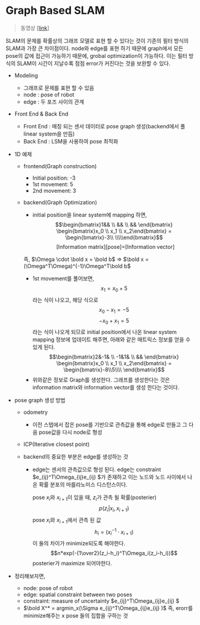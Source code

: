 # Graph Based SLAM
> 동영상 [[link](https://www.youtube.com/watch?v=BOqB4V18rPw&list=PLubUquiqNQdP_H6uUmU-9f0y_LheA3Hil&index=5&t=216s&ab_channel=SLAMKR)]

SLAM의 문제를 확률상의 그래프 모델로 표현 할 수 있다는 것이 기존의 필터 방식의 SLAM과 가장 큰 차이점이다. node와 edge를 표현 하기 때문에 graph에서 모든 pose의 값에 접근이 가능하기 때문에, grobal optimization이 가능하다. 이는 필터 방식의 SLAM이 시간이 지날수록 점점 error가 커진다는 것을 보완할 수 있다.

* Modeling
    * 그래프로 문제를 표현 할 수 있음
    * node : pose of robot
    * edge : 두 포즈 사이의 관계
* Front End & Back End
    * Front End : 매칭 되는 센서 데이터로 pose graph 생성(backend에서 풀 linear system을 만듬)
    * Back End : LSM을 사용하여 pose 최적화 
* 1D 예제
    * frontend(Graph construction)
        * Initial position: -3
        * 1st movement: 5
        * 2nd movement: 3
    * backend(Graph Optimization)
        * initial position을 linear system에 mapping 하면,
        $$\begin{bmatrix}1&& \\ && \\ && \end{bmatrix} \begin{bmatrix}x_0 \\ x_1 \\ x_2\end{bmatrix} = \begin{bmatrix}-3\\ \\\\\end{bmatrix}$$
        <center>&nbsp; &nbsp; &nbsp; &nbsp; [Information matrix][pose]=[Information vector]</center>

        즉, $\Omega \cdot \bold x = \bold b$ => $\bold x = (\Omega^T\Omega)^{-1}\Omega^T\bold b$
        * 1st movement를 풀어보면,
            $$x_1 = x_0 + 5$$
            라는 식이 나오고, 해당 식으로
            $$x_0-x_1 = -5$$
            $$-x_0+x_1 = 5$$
            라는 식이 나오게 되므로 initial position에서 나온 linear system mapping 정보에 업데이트 해주면, 아래와 같은 매트릭스 정보를 얻을 수 있게 된다.
            $$\begin{bmatrix}2&-1& \\ -1&1& \\ && \end{bmatrix} \begin{bmatrix}x_0 \\ x_1 \\ x_2\end{bmatrix} = \begin{bmatrix}-8\\5\\\\ \end{bmatrix}$$
        * 위와같은 정보로 Graph를 생성한다. 그래프를 생성한다는 것은 information matrix와 information vector를 생성 한다는 것이다.

* pose graph 생성 방법
    * odometry
        * 이전 스텝에서 잡은 pose를 기반으로 관측값을 통해 edge로 만들고 그 다음 pose값을 다시 node로 형성
    * ICP(Iterative closest point)

    * backend의 중요한 부분은 edge를 생성하는 것
        * edge는 센서의 관측값으로 형성 된다. edge는 constraint $e_{ij}^T\Omega_{ij}e_{ij} $가 존재하고 이는 노드와 노드 사이에서 나온 확률 분포의 마를라노미스 디스턴스이다. 

            pose $x_i$와 $x_{i+1}$이 있을 때, $z_i$가 관측 될 확률(posterier)
            $$p(z_i|x_i, x_{i+1})$$
            pose $x_i$와 $x_{i+1}$에서 관측 된 값
            $$h_i = (x_i^{-1}\cdot x_{i+1})$$
            이 둘의 차이가 minimize되도록 해야한다.
            $$n*exp(-{1\over2}(z_i-h_i)^T\Omega_i(z_i-h_i))$$
            posterier가 maximize 되어야한다.

* 정리해보자면,
    * node: pose of robot
    * edge: spatial constraint between two poses
    * constraint: measure of uncertainty $e_{ij}^T\Omega_{ij}e_{ij} $
    * $\bold X^* = argmin_x(\Sigma e_{ij}^T\Omega_{ij}e_{ij} )$
    즉, erorr를 minimize해주는 x pose 들의 집합을 구하는 것